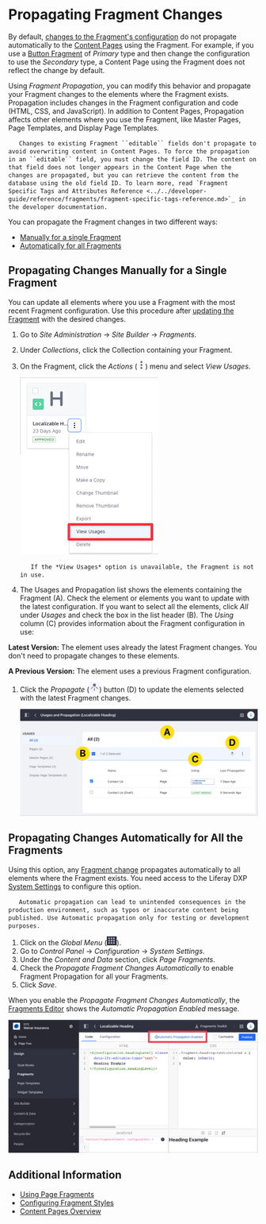 # Propagating Fragment Changes

By default, [changes to the Fragment's configuration](../../developer-guide/developing-page-fragments/using-the-fragments-editor.md) do not propagate automatically to the [Content Pages](./content-pages-overview.md) using the Fragment. For example, if you use a [Button Fragment](./using-fragments.md#button) of *Primary* type and then change the configuration to use the *Secondary* type, a Content Page using the Fragment does not reflect the change by default.

Using *Fragment Propagation*, you can modify this behavior and propagate your Fragment changes to the elements where the Fragment exists. Propagation includes changes in the Fragment configuration and code (HTML, CSS, and JavaScript). In addition to Content Pages, Propagation affects other elements where you use the Fragment, like Master Pages, Page Templates, and Display Page Templates.

```note::
   Changes to existing Fragment ``editable`` fields don't propagate to avoid overwriting content in Content Pages. To force the propagation in an ``editable`` field, you must change the field ID. The content on that field does not longer appears in the Content Page when the changes are propagated, but you can retrieve the content from the database using the old field ID. To learn more, read `Fragment Specific Tags and Attributes Reference <../../developer-guide/reference/fragments/fragment-specific-tags-reference.md>`_ in the developer documentation.
```

You can propagate the Fragment changes in two different ways:

- [Manually for a single Fragment](#propagating-changes-manually-for-a-single-fragment)
- [Automatically for all Fragments](#propagating-changes-automatically-for-all-the-fragments)

## Propagating Changes Manually for a Single Fragment

You can update all elements where you use a Fragment with the most recent Fragment configuration. Use this procedure after [updating the Fragment](../../developer-guide/developing-page-fragments/using-the-fragments-editor.md) with the desired changes.

1. Go to *Site Administration* &rarr; *Site Builder* &rarr; *Fragments*.

1. Under *Collections*, click the Collection containing your Fragment.

1. On the Fragment, click the *Actions* (![Actions](../../../images/icon-actions.png)) menu and select *View Usages*.

    ![Select the View Usages option from the Fragment's Action Menu.](./propagating-fragment-changes/images/02.png)

    ```tip::
       If the *View Usages* option is unavailable, the Fragment is not in use.
    ```

1. The Usages and Propagation list shows the elements containing the Fragment (A). Check the element or elements you want to update with the latest configuration. If you want to select all the elements, click *All* under *Usages* and check the box in the list header (B). The *Using* column (C) provides information about the Fragment configuration in use:

**Latest Version:** The element uses already the latest Fragment changes. You don't need to propagate changes to these elements.

**A Previous Version:** The element uses a previous Fragment configuration.

1. Click the *Propagate* (![Propagate](../../../images/icon-propagate.png)) button (D) to update the elements selected with the latest Fragment changes.

    ![Select the elements where you want to propagate the latest Fragment changes.](./propagating-fragment-changes/images/03.png)

## Propagating Changes Automatically for All the Fragments

Using this option, any [Fragment change](../../developer-guide/developing-page-fragments/using-the-fragments-editor.md) propagates automatically to all elements where the Fragment exists. You need access to the Liferay DXP [System Settings](../../../system-administration/configuring-liferay/system-settings.md) to configure this option.

```warning::
   Automatic propagation can lead to unintended consequences in the production environment, such as typos or inaccurate content being published. Use Automatic propagation only for testing or development purposes.
```

1. Click on the *Global Menu* (![Global Menu](../../../images/icon-applications-menu.png)).
1. Go to *Control Panel* &rarr; *Configuration* &rarr; *System Settings*.
1. Under the *Content and Data* section, click *Page Fragments*.
1. Check the *Propagate Fragment Changes Automatically* to enable Fragment Propagation for all your Fragments.
1. Click *Save*.

When you enable the *Propagate Fragment Changes Automatically*, the [Fragments Editor](../../developer-guide/developing-page-fragments/using-the-fragments-editor.md) shows the *Automatic Propagation Enabled* message.

![The Fragment Editor shows an information message when you enable Fragment Propagation for all the Fragments.](./propagating-fragment-changes/images/05.png)

## Additional Information

- [Using Page Fragments](./using-page-fragments.md)
- [Configuring Fragment Styles](./configuring-fragment-styles.md)
- [Content Pages Overview](../../creating-pages/building-and-managing-content-pages/content-pages-overview.md)
